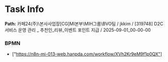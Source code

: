 # Task Info

**Path:** 카페24(주)\본사사업장\[CG]MI본부\MIH그룹\BVO팀 / jkkim / [319748] D2C 서비스 운영 관리 _ 추천인_리뷰_이벤트 포인트 지급 / 2025-09-01_00-00-00

### BPMN
- ["https://n8n-mi-013-web.hanpda.com/workflow/XVh2Kr9eM9f1p0QX"]


